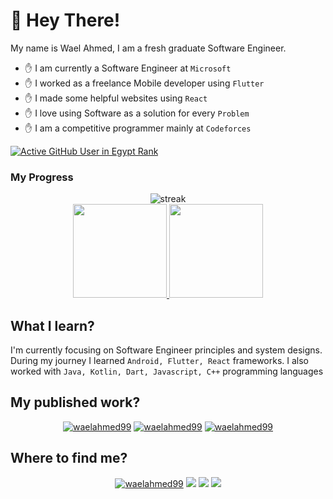 # :wave: Hey There!

My name is Wael Ahmed, I am a fresh graduate Software Engineer.

- :raised_hand: I am currently a Software Engineer at `Microsoft`
- :raised_hand: I worked as a freelance Mobile developer using `Flutter`
- :raised_hand: I made some helpful websites using `React`
- :raised_hand: I love using Software as a solution for every `Problem`
- :raised_hand: I am a competitive programmer mainly at `Codeforces`

[![Active GitHub User in Egypt Rank](https://engni00c96ddj6x.m.pipedream.net)](https://commits.top/egypt)   

### My Progress

[comment]: <> (for streak dark theme => &theme=dark || for progress dark theme => &theme=react)
<p align="center">
	<img src="https://github-readme-streak-stats.herokuapp.com/?user=Waelahmed99&theme=dark" alt="streak"/> <br>
	<a href="https://github.com/waelahmed99">
  <img height="150em" src="https://github-readme-stats.vercel.app/api?username=waelahmed99&show_icons=true&count_private=true&theme=react&include_all_commits=true"/>
  <img height="150em" src="https://github-readme-stats-eight-theta.vercel.app/api/top-langs/?username=waelahmed99&theme=react&layout=compact"/>
</a> 
</p>


## What I learn?
I'm currently focusing on Software Engineer principles and system designs.
During my journey I learned `Android, Flutter, React` frameworks.
I also worked with `Java, Kotlin, Dart, Javascript, C++` programming languages 

## My published work?
<p align="center">
<a href="https://play.google.com/store/apps/details?id=com.com.mdamz" target="blank"><img src="https://img.shields.io/badge/Flutter-Mdamz-success" alt="waelahmed99"/></a> 
<a href="https://smart-sheet.netlify.app/" target="blank"><img src="https://img.shields.io/badge/React-Smart%20sheet-orange" alt="waelahmed99"/></a> 
<a href="https://github.com/Waelahmed99/junior-sheet-add-on" target="blank"><img src="https://img.shields.io/badge/JS-Sheet%20Automation-blueviolet" alt="waelahmed99"/></a> 
</p>


## Where to find me?

<p align="center">
  <a href="https://www.linkedin.com/in/waelahmed99/" target="blank"><img src="https://img.shields.io/badge/LinkedIn-0077B5?style=for-the-badge&logo=linkedin&logoColor=white" alt="waelahmed99"/></a> 
  <a href="https://twitter.com/Waelahmed199" target="blank"><img src="https://img.shields.io/badge/Twitter-1DA1F2?style=for-the-badge&logo=twitter&logoColor=white" /></a>
  <a href="https://www.facebook.com/waelahmed99" target="blank"><img src="https://img.shields.io/badge/Facebook-0077B5?style=for-the-badge&logo=facebook&logoColor=white" /></a>    
<img src="https://img.shields.io/github/followers/waelahmed99?style=social" />
</p>  
